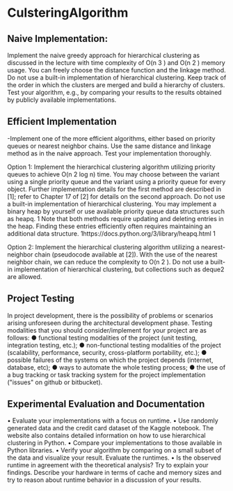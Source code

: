 # CulsteringAlgorithm

## Naive Implementation:
 Implement the naive greedy approach for hierarchical clustering as discussed in the lecture with time complexity of O(n 3 ) and O(n 2 ) memory usage. You can freely choose the distance function and the linkage method. Do not use a built-in implementation of hierarchical clustering. Keep track of the order in which the clusters are merged and build a hierarchy of clusters. Test your algorithm, e.g., by comparing your results to the results obtained by publicly available implementations. 


## Efficient Implementation 
-Implement one of the more efficient algorithms, either based on priority queues or nearest neighbor chains. Use the same distance and linkage method as in the naive approach. Test your implementation thoroughly. 

Option 1: Implement the hierarchical clustering algorithm utilizing priority queues to achieve O(n 2 log n) time. You may choose between the variant using a single priority queue and the variant using a priority queue for every object. Further implementation details for the first method are described in [1]; refer to Chapter 17 of [2] for details on the second approach. Do not use a built-in implementation of hierarchical clustering. You may implement a binary heap by yourself or use available priority queue data structures such as heapq. 1 Note that both methods require updating and deleting entries in the heap. Finding these entries efficiently often requires maintaining an additional data structure. 1https://docs.python.org/3/library/heapq.html 1 

Option 2: Implement the hierarchical clustering algorithm utilizing a nearest-neighbor chain (pseudocode available at [2]). With the use of the nearest neighbor chain, we can reduce the complexity to O(n 2 ). Do not use a built-in implementation of hierarchical clustering, but collections such as deque2 are allowed. 

## Project Testing
In project development, there is the possibility of problems or scenarios arising unforeseen during the architectural development phase. Testing modalities that you should consider/implement for your project are as follows:
● functional testing modalities of the project (unit testing, integration testing, etc.);
● non-functional testing modalities of the project (scalability, performance,
security, cross-platform portability, etc.);
● possible failures of the systems on which the project depends (internet, database,
etc);
● ways to automate the whole testing process;
● the use of a bug tracking or task tracking system for the project implementation
("issues" on github or bitbucket).

## Experimental Evaluation and Documentation
 •  Evaluate your implementations with a focus on runtime.
 • Use randomly generated data and the credit card dataset of the Kaggle notebook.
 The website also contains detailed information on how to use hierarchical clustering in Python.
 • Compare your implementations to those available in Python libraries.
 • Verify your algorithm by comparing on a small subset of the data and visualize your result. Evaluate the runtimes.
 • Is the observed runtime in agreement with the theoretical analysis? Try to explain your findings. Describe your hardware in terms of cache and memory sizes and try to reason about runtime behavior in a discussion of your results. 
